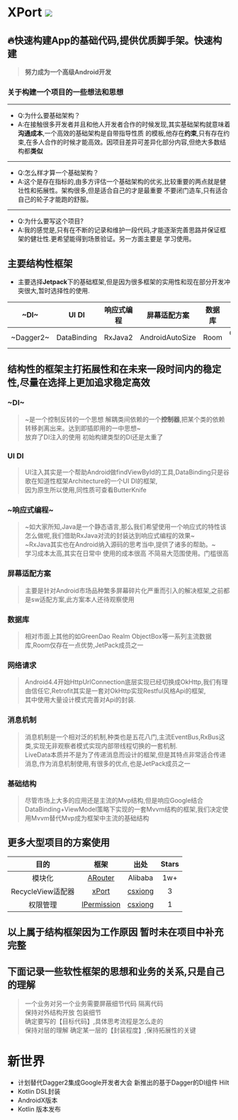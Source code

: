 # XPort [![](https://jitpack.io/v/csxiong/xPort.svg)](https://jitpack.io/#csxiong/xPort)
## 🔥快速构建App的基础代码,提供优质脚手架。快速构建
> **努力成为一个高级Android开发**
### 关于构建一个项目的一些想法和思想
---
- Q:为什么要基础架构？
- A:在接触很多开发者并且和他人开发者合作的时候发现,其实基础架构就意味着**沟通成本**,一个高效的基础架构是自带指导性质
    的模板,他存在**约束**,只有存在约束,在多人合作的时候才能高效。因项目差异可差异化部分内容,但绝大多数结构都**类似**
---
- Q:怎么样才算一个基础架构？
- A:这个是存在指标的,由多方评估一个基础架构的优劣,比较重要的两点就是健壮性和拓展性。架构很多,但是适合自己的才是最重要
    不要闭门造车,只有适合自己的轮子才能跑的舒服。
---
- Q:为什么要写这个项目?
- A:我的感觉是,只有在不断的记录和维护一段代码,才能逐渐完善思路并保证框架的健壮性.更希望能得到场景验证。另一方面主要是
    学习使用。
   
## 主要结构性框架
- 主要选择**Jetpack**下的基础框架,但是因为很多框架的实用性和现在部分开发冲突很大,暂时选择性的使用.
 
~DI~|UI DI|响应式编程|屏幕适配方案|数据库|网络请求|消息机制|基础结构
:-:|:-:|:-:|:-:|:-:|:-:|:-:|:-:
~Dagger2~|DataBinding|RxJava2|AndroidAutoSize|Room|OkHttp3<br>Retrofit|LiveData|Mvvm

## 结构性的框架主打拓展性和在未来一段时间内的稳定性,尽量在选择上更加追求稳定高效

### ~**DI**~
  > ~是一个控制反转的一个思想 解耦类间依赖的一个**控制器**,把某个类的依赖转移剥离出来。达到即插即用的一中思想~<br>
  > 放弃了DI注入的使用 初始构建类型的DI还是太重了
  
### **UI DI**
  > UI注入其实是一个帮助Android做findViewById的工具,DataBinding只是谷歌在知道性框架Architecture的一个UI DI的框架,<br>
    因为原生所以使用,同性质可查看ButterKnife
  
### ~**响应式编程**~
  > ~如大家所知,Java是一个静态语言,那么我们希望使用一个响应式的特性该怎么做呢,我们借助RxJava对流的封装达到响应式编程的效果~<br>
    ~RxJava其实也在Android纳入源码的思考当中,提供了诸多的帮助。~<br>
  > 学习成本太高,其实在日常中 使用的成本很高 不简易大范围使用。门槛很高
  
### **屏幕适配方案**
  > 主要是针对Android市场品种繁多屏幕碎片化严重而引入的解决框架,之前都是sw适配方案,此方案本人还待观察使用
  
### **数据库** 
  > 相对市面上其他的如GreenDao Realm ObjectBox等一系列主流数据库,Room仅存在一点优势,JetPack成员之一
  
### **网络请求** 
  > Android4.4开始HttpUrlConnection底层实现已经切换成OkHttp,我们有理由信任它,Retrofit其实是一套对OkHttp实现Restful风格Api的框架,<br>
  其中使用大量设计模式完善对Api的封装.
  
### **消息机制** 
  > 消息机制是一个相对泛的机制,种类也是五花八门,主流EventBus,RxBus这类,实现无非观察者模式实现内部带线程切换的一套机制.<br>
  LiveData本质并不是为了传递消息而设计的框架,但是其特点非常适合传递消息,作为消息机制使用,有很多的优点,也是JetPack成员之一
  
### **基础结构** 
  > 尽管市场上大多的应用还是主流的Mvp结构,但是响应Google结合DataBinding+ViewModel策略下实现的一套Mvvm结构的框架,我们决定使用Mvvm替代Mvp成为框架中主流的基础结构
  
## 更多大型项目的方案使用

|目的|框架|出处|Stars
|:-:|:-:|:-:|:-:
|模块化|[ARouter](https://github.com/alibaba/ARouter)| Alibaba|1w+
|RecycleView适配器|[xPort](https://github.com/csxiong/xPort)|[csxiong](https://www.jianshu.com/u/9022fb039221)|3
|权限管理|[IPermission](https://github.com/csxiong/IPermission)|[csxiong](https://www.jianshu.com/u/9022fb039221)|1

## 以上属于结构框架因为工作原因 暂时未在项目中补充完整 
## 下面记录一些软性框架的思想和业务的关系,只是自己的理解
 > 一个业务对另一个业务需要屏蔽细节代码 隔离代码</br>
 > 保持对外结构开放 包装细节</br>
 > 确定要写的【目标代码】,具体思考流程是怎么走的</br>
 > 保持对层的理解 确定某一层的【封装程度】,保持拓展性的关键
 
# 新世界
- 计划替代Dagger2集成Google开发者大会 新推出的基于Dagger的DI组件 Hilt
- Kotlin DSL封装
- AndroidX版本
- Kotlin 版本发布
